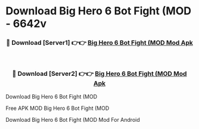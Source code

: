 # Download Big Hero 6 Bot Fight (MOD - 6642v



<div align="center">
<h3>🔴 Download [Server1] 👉👉 <a href="https://momento.my/?title=Big_Hero_6_Bot_Fight_(MOD">Big Hero 6 Bot Fight (MOD Mod Apk</a></h3><br>

<h3>🔴 Download [Server2] 👉👉 <a href="https://momento.my/?title=Big_Hero_6_Bot_Fight_(MOD">Big Hero 6 Bot Fight (MOD Mod Apk</a></h3>
</div>



Download Big Hero 6 Bot Fight (MOD 

Free APK MOD Big Hero 6 Bot Fight (MOD 

Download Big Hero 6 Bot Fight (MOD Mod For Android
